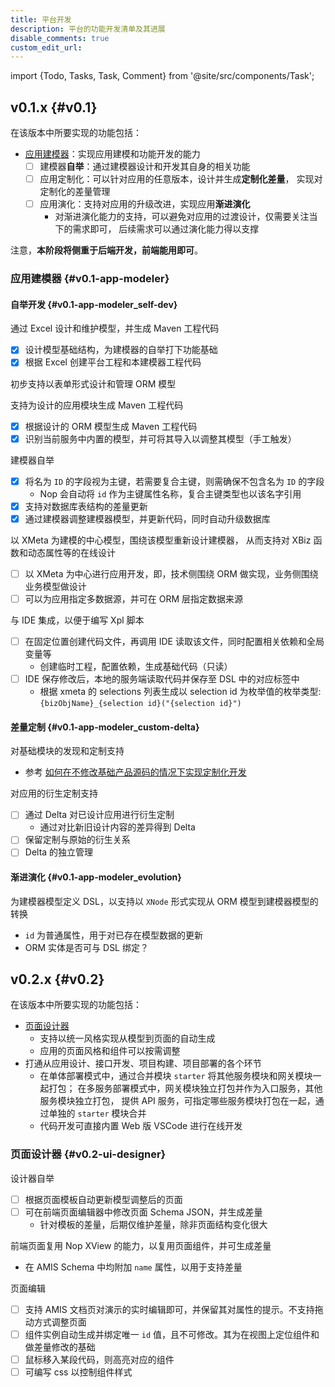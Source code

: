 ```yaml
---
title: 平台开发
description: 平台的功能开发清单及其进展
disable_comments: true
custom_edit_url:
---
```


import {Todo, Tasks, Task, Comment} from '@site/src/components/Task';

## v0.1.x {#v0.1}

<Todo id="v0.1">

在该版本中所要实现的功能包括：

- [应用建模器](#v0.1-app-modeler)：实现应用建模和功能开发的能力
  - [ ] 建模器**自举**：通过建模器设计和开发其自身的相关功能
  - [ ] 应用定制化：可以针对应用的任意版本，设计并生成**定制化差量**，
    实现对定制化的差量管理
  - [ ] 应用演化：支持对应用的升级改进，实现应用**渐进演化**
    - 对渐进演化能力的支持，可以避免对应用的过渡设计，仅需要关注当下的需求即可，
      后续需求可以通过演化能力得以支撑

注意，**本阶段将侧重于后端开发，前端能用即可**。

### 应用建模器 {#v0.1-app-modeler}

#### 自举开发 {#v0.1-app-modeler_self-dev}

<Tasks id="v0.1-app-modeler_self-dev">

<Task status="done" startDate="2024-04-05" endDate="2024-04-16">

通过 Excel 设计和维护模型，并生成 Maven 工程代码

<Comment>

- [x] 设计模型基础结构，为建模器的自举打下功能基础
- [x] 根据 Excel 创建平台工程和本建模器工程代码

</Comment>

</Task>

<Task status="done" startDate="2024-04-05" endDate="2024-04-16">

初步支持以表单形式设计和管理 ORM 模型

<Comment></Comment>

</Task>

<Task status="done" startDate="2024-04-17" endDate="2024-04-25">

支持为设计的应用模块生成 Maven 工程代码

<Comment>

- [x] 根据设计的 ORM 模型生成 Maven 工程代码
- [x] 识别当前服务中内置的模型，并可将其导入以调整其模型（手工触发）

</Comment>

</Task>

<Task status="done" startDate="2024-04-26" endDate="2024-05-04">

建模器自举

<Comment>

- [x] 将名为 `ID` 的字段视为主键，若需要复合主键，则需确保不包含名为 `ID` 的字段
  - Nop 会自动将 `id` 作为主键属性名称，复合主键类型也以该名字引用
- [x] 支持对数据库表结构的差量更新
- [x] 通过建模器调整建模器模型，并更新代码，同时自动升级数据库

</Comment>

</Task>

<Task status="pending" startDate="" endDate="">

以 XMeta 为建模的中心模型，围绕该模型重新设计建模器，
从而支持对 XBiz 函数和动态属性等的在线设计

<Comment>

- [ ] 以 XMeta 为中心进行应用开发，即，技术侧围绕 ORM 做实现，业务侧围绕业务模型做设计
- [ ] 可以为应用指定多数据源，并可在 ORM 层指定数据来源

</Comment>

</Task>

<Task status="pending" startDate="" endDate="">

与 IDE 集成，以便于编写 Xpl 脚本

<Comment>

- [ ] 在固定位置创建代码文件，再调用 IDE 读取该文件，同时配置相关依赖和全局变量等
  - 创建临时工程，配置依赖，生成基础代码（只读）
- [ ] IDE 保存修改后，本地的服务端读取代码并保存至 DSL 中的对应标签中
  - 根据 xmeta 的 selections 列表生成以 selection id 为枚举值的枚举类型:
    `{bizObjName}_{selection id}("{selection id}")`

</Comment>

</Task>

</Tasks>

#### 差量定制 {#v0.1-app-modeler_custom-delta}

<Tasks id="v0.1-app-modeler_custom-delta">

<Task status="pending" startDate="" endDate="">

对基础模块的发现和定制支持

<Comment>

- 参考 [如何在不修改基础产品源码的情况下实现定制化开发](https://zhuanlan.zhihu.com/p/628770810)

</Comment>

</Task>

<Task status="pending" startDate="" endDate="">

对应用的衍生定制支持

<Comment>

- [ ] 通过 Delta 对已设计应用进行衍生定制
  - 通过对比新旧设计内容的差异得到 Delta
- [ ] 保留定制与原始的衍生关系
- [ ] Delta 的独立管理

</Comment>

</Task>

</Tasks>

#### 渐进演化 {#v0.1-app-modeler_evolution}

<Tasks id="v0.1-app-modeler_evolution">

<Task status="pending" startDate="" endDate="">

为建模器模型定义 DSL，以支持以 `XNode` 形式实现从 ORM 模型到建模器模型的转换

<Comment>

- `id` 为普通属性，用于对已存在模型数据的更新
- ORM 实体是否可与 DSL 绑定？

</Comment>

</Task>

</Tasks>

</Todo>

## v0.2.x {#v0.2}

<Todo id="v0.2">

在该版本中所要实现的功能包括：

- [页面设计器](#v0.2-ui-designer)
  - 支持以统一风格实现从模型到页面的自动生成
  - 应用的页面风格和组件可以按需调整
- 打通从应用设计、接口开发、项目构建、项目部署的各个环节
  - 在单体部署模式中，通过合并模块 `starter` 将其他服务模块和网关模块一起打包；
    在多服务部署模式中，网关模块独立打包并作为入口服务，其他服务模块独立打包，
    提供 API 服务，可指定哪些服务模块打包在一起，通过单独的 `starter` 模块合并
  - 代码开发可直接内置 Web 版 VSCode 进行在线开发


### 页面设计器 {#v0.2-ui-designer}

<Tasks id="v0.2-ui-designer" status="hold">

<Task status="pending" startDate="" endDate="">

设计器自举

<Comment>

- [ ] 根据页面模板自动更新模型调整后的页面
- [ ] 可在前端页面编辑器中修改页面 Schema JSON，并生成差量
  - 针对模板的差量，后期仅维护差量，除非页面结构变化很大

</Comment>

</Task>

<Task status="pending" startDate="" endDate="">

前端页面复用 Nop XView 的能力，以复用页面组件，并可生成差量

<Comment>

- 在 AMIS Schema 中均附加 `name` 属性，以用于支持差量

</Comment>

</Task>

<Task status="pending" startDate="" endDate="">

页面编辑

<Comment>

- [ ] 支持 AMIS 文档页对演示的实时编辑即可，并保留其对属性的提示。不支持拖动方式调整页面
- [ ] 组件实例自动生成并绑定唯一 `id` 值，且不可修改。其为在视图上定位组件和做差量修改的基础
- [ ] 鼠标移入某段代码，则高亮对应的组件
- [ ] 可编写 css 以控制组件样式

</Comment>

</Task>

</Tasks>

</Todo>
